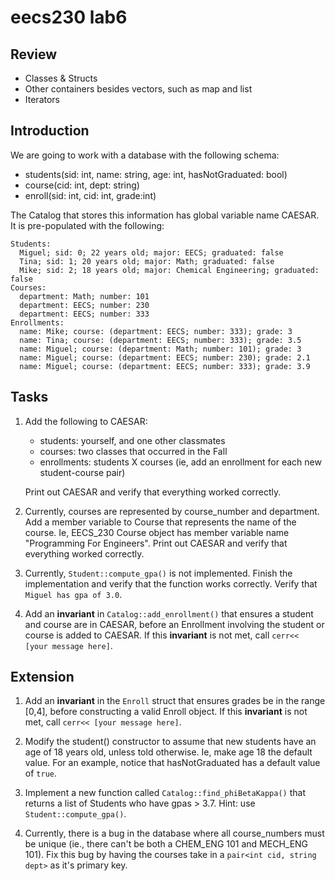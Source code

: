 # eecs230 lab6

## Review

- Classes & Structs
- Other containers besides vectors, such as map and list
- Iterators

## Introduction

We are going to work with a database with the following schema:

- students(sid: int, name: string, age: int, hasNotGraduated: bool)
- course(cid: int, dept: string)
- enroll(sid: int, cid: int, grade:int)

The Catalog that stores this information has global variable name CAESAR. It is pre-populated with the following:

```
Students:
  Miguel; sid: 0; 22 years old; major: EECS; graduated: false
  Tina; sid: 1; 20 years old; major: Math; graduated: false
  Mike; sid: 2; 18 years old; major: Chemical Engineering; graduated: false
Courses:
  department: Math; number: 101
  department: EECS; number: 230
  department: EECS; number: 333
Enrollments:
  name: Mike; course: (department: EECS; number: 333); grade: 3
  name: Tina; course: (department: EECS; number: 333); grade: 3.5
  name: Miguel; course: (department: Math; number: 101); grade: 3
  name: Miguel; course: (department: EECS; number: 230); grade: 2.1
  name: Miguel; course: (department: EECS; number: 333); grade: 3.9
```

## Tasks

1. Add the following to CAESAR:
    - students: yourself, and one other classmates
    - courses: two classes that occurred in the Fall
    - enrollments: students X courses (ie, add an enrollment for each new student-course pair)

   Print out CAESAR and verify that everything worked correctly.

2. Currently, courses are represented by course_number and department. Add a member variable to Course that represents the name of the course.
   Ie, EECS_230 Course object has member variable name "Programming For Engineers". Print out CAESAR and verify that everything worked correctly.

3. Currently, `Student::compute_gpa()` is not implemented. Finish the implementation and verify that the function works correctly. Verify that `Miguel has gpa of 3.0`.

4. Add an **invariant** in `Catalog::add_enrollment()` that ensures a student and course are in CAESAR, before an Enrollment involving the student or course is added to CAESAR.
   If this **invariant** is not met, call `cerr<< [your message here]`.

## Extension

1. Add an **invariant** in the `Enroll` struct that ensures grades be in the range [0,4], before constructing a valid Enroll object. If this **invariant** is not met, call `cerr<< [your message here]`.

2. Modify the student() constructor to assume that new students have an age of 18 years old, unless told otherwise. Ie, make age 18 the default value. For an example, notice that hasNotGraduated has a default value of `true`.

3. Implement a new function called `Catalog::find_phiBetaKappa()` that returns a list of Students who have gpas > 3.7. Hint: use `Student::compute_gpa()`.

4. Currently, there is a bug in the database where all course_numbers must be unique (ie., there can't be both a CHEM_ENG 101 and MECH_ENG 101). Fix this bug by having the courses take in a `pair<int cid, string dept>` as it's primary key.